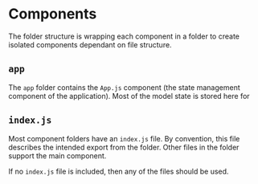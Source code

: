 # Components

The folder structure is wrapping each component in a folder to create isolated components dependant on file structure.

## `app`

The `app` folder contains the `App.js` component (the state management component of the application). Most of the model state is stored here for

## `index.js`

Most component folders have an `index.js` file. By convention, this file describes the intended export from the folder. Other files in the folder support the main component.

If no `index.js` file is included, then any of the files should be used.
